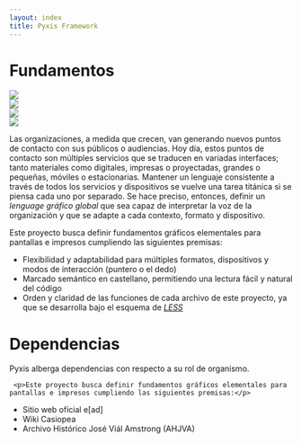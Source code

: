 ```yaml
---
layout: index
title: Pyxis Framework
---
```


<h1 class='rojo fino centrado grande'>Fundamentos</h1>
<div class='fila'>
<div class='col-lg-2 col-lg-offset-1 col-md-5 col-md-offset-2 col-sm-9 col-sm-offset-4 oculto-xs'>
<img class='imagen-ancha izquierda' src='http://johnpolacek.github.io/scrolldeck.js/decks/responsive/img/responsive_web_design.png'>
</div>
<div class='col-lg-3 col-md-6 col-sm-6 oculto-xs'>
<img class='imagen-ancha izquierda' src='http://ericlathrop.com/2013/05/introduction-to-blogging-with-jekyll/jekyll%20logo.png'>
</div>
<div class='col-lg-2 col-md-4 col-md-offset-0 col-sm-8 col-sm-offset-3 oculto-xs'>
<img class='imagen-ancha izquierda' src='http://tactile.co.za/blog/wp-content/uploads/2010/02/less_logo.png'>
</div>
<div class='col-lg-3 col-md-5 col-sm-8 oculto-xs'>
<img class='imagen-ancha derecha' src='http://bower.io/img/bower-logo.png'>
</div>
</div>

<div class='fila'>
<p>Las organizaciones, a medida que crecen, van generando nuevos puntos de contacto con sus públicos o audiencias. Hoy día, estos puntos de contacto son múltiples servicios que se traducen en variadas interfaces; tanto materiales como digitales, impresas o proyectadas, grandes o pequeñas, móviles o estacionarias. Mantener un lenguaje consistente a través de todos los servicios y dispositivos se vuelve una tarea titánica si se piensa cada uno por separado. Se hace preciso, entonces, definir un <i>lenguage gráfico global</i> que sea capaz de interpretar la voz de la organización y que se adapte a cada contexto, formato y dispositivo.</p>

<p>Este proyecto busca definir fundamentos gráficos elementales para pantallas e impresos cumpliendo las siguientes premisas:
  <ul>
    <li>Flexibilidad y adaptabilidad para múltiples formatos, dispositivos y modos de interacción (puntero o el dedo)</li>
    <li>Marcado semántico en castellano, permitiendo una lectura fácil y natural del código</li>
    <li>Orden y claridad de las funciones de cada archivo de este proyecto, ya que se desarrolla bajo el esquema de <a href="http://lesscss.org/"><i>LESS</i></a></li>
  </ul>
</p>
</div>

<h1 class='rojo fino centrado grande'>Dependencias</h1>

<div class='fila'>
<p>Pyxis alberga dependencias con respecto a su rol de organismo.</p>

     <p>Este proyecto busca definir fundamentos gráficos elementales para pantallas e impresos cumpliendo las siguientes premisas:</p>
  <ul>
    <li><a>Sitio web oficial e[ad]</a></li>
    <li><a>Wiki Casiopea</a></li>
    <li><a>Archivo Histórico José Viál Amstrong (AHJVA)</a></li>
  </ul>
</div>
